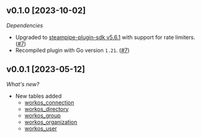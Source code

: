 ## v0.1.0 [2023-10-02]

_Dependencies_

- Upgraded to [steampipe-plugin-sdk v5.6.1](https://github.com/turbot/steampipe-plugin-sdk/blob/main/CHANGELOG.md#v561-2023-09-29) with support for rate limiters. ([#7](https://github.com/turbot/steampipe-plugin-workos/pull/7))
- Recompiled plugin with Go version `1.21`. ([#7](https://github.com/turbot/steampipe-plugin-workos/pull/7))

## v0.0.1 [2023-05-12]

_What's new?_

- New tables added
  - [workos_connection](https://hub.steampipe.io/plugins/turbot/workos/tables/workos_connection)
  - [workos_directory](https://hub.steampipe.io/plugins/turbot/workos/tables/workos_directory)
  - [workos_group](https://hub.steampipe.io/plugins/turbot/workos/tables/workos_group)
  - [workos_organization](https://hub.steampipe.io/plugins/turbot/workos/tables/workos_organization)
  - [workos_user](https://hub.steampipe.io/plugins/turbot/workos/tables/workos_user)
